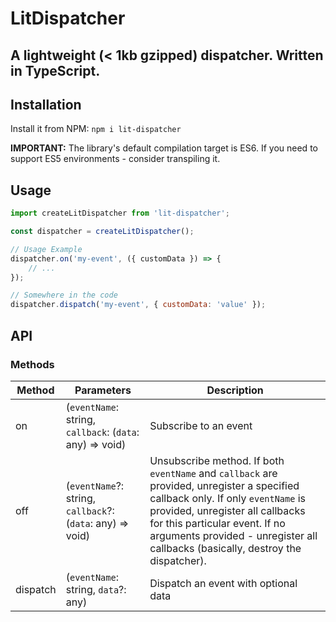 # LitDispatcher

## A lightweight (< 1kb gzipped) dispatcher. Written in TypeScript.

## Installation

Install it from NPM:
`npm i lit-dispatcher`

**IMPORTANT:** The library's default compilation target is ES6. If you need to support ES5 environments - consider transpiling it.

## Usage

```javascript
import createLitDispatcher from 'lit-dispatcher';

const dispatcher = createLitDispatcher();

// Usage Example
dispatcher.on('my-event', ({ customData }) => {
    // ...
});

// Somewhere in the code
dispatcher.dispatch('my-event', { customData: 'value' });
```

## API

### Methods

| Method   | Parameters                                                 | Description                                                                                                                                                                                                                                                                              |
| -------- | ---------------------------------------------------------- | ---------------------------------------------------------------------------------------------------------------------------------------------------------------------------------------------------------------------------------------------------------------------------------------- |
| on       | (`eventName`: string, `callback`: (`data`: any) => void)   | Subscribe to an event                                                                                                                                                                                                                                                                    |
| off      | (`eventName`?: string, `callback`?: (`data`: any) => void) | Unsubscribe method. If both `eventName` and `callback` are provided, unregister a specified callback only. If only `eventName` is provided, unregister all callbacks for this particular event. If no arguments provided - unregister all callbacks (basically, destroy the dispatcher). |
| dispatch | (`eventName`: string, `data`?: any)                        | Dispatch an event with optional data                                                                                                                                                                                                                                                     |
